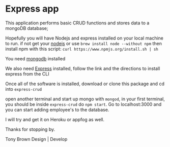 # Express app

This application performs basic CRUD functions and stores data to a mongoDB
database;

Hopefully you will have Nodejs and express installed on your local machine to run.
if not get your [nodejs](http://nodejs.org/) or use `brew install node --without npm`
then install npm with this script: `curl https://www.npmjs.org/install.sh | sh`

You need [mongodb](https://www.mongodb.org/downloads) installed

We also need [Express](http://expressjs.com/guide.html#executable) installed, follow the link and
the directions to install express from the CLI

Once all of the software is installed, download or clone this package and cd into `express-crud`

open another terminal and start up mongo with `mongod`, in your first terminal, you should be inside `express-crud`
do `npm start`. Go to localhost:3000 and you can start adding employee's to the database.

I will try and get it on Heroku or appfog as well.

Thanks for stopping by.

Tony Brown Design | Develop
